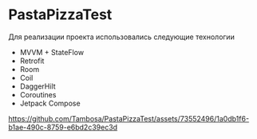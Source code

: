 # PastaPizzaTest
Для реализации проекта использовались следующие технологии
- MVVM + StateFlow
- Retrofit
- Room
- Coil
- DaggerHilt
- Coroutines
- Jetpack Compose


https://github.com/Tambosa/PastaPizzaTest/assets/73552496/1a0db1f6-b1ae-490c-8759-e6bd2c39ec3d

